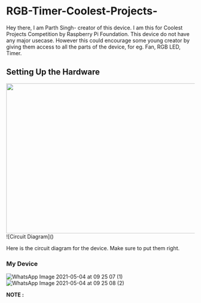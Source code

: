 # RGB-Timer-Coolest-Projects-

Hey there, I am Parth Singh- creator of this device. I am this for Coolest Projects Competition by Raspberry Pi Foundation.
This device do not have any major usecase. However this could encourage some young creator by giving them access to all the parts of the device, for eg. Fan, RGB LED, Timer.

## Setting Up the Hardware

<img src="https://user-images.githubusercontent.com/65723218/116958340-deaffc00-acb7-11eb-8957-d0cc5eb98d9e.jpeg" width="600" height="400"/>
![Circuit Diagram]()

Here is the circuit diagram for the device. Make sure to put them right.

### My Device

![WhatsApp Image 2021-05-04 at 09 25 07 (1)](https://user-images.githubusercontent.com/65723218/116960378-d3f86580-acbd-11eb-9d95-56cf2923a35a.jpeg)
![WhatsApp Image 2021-05-04 at 09 25 08 (2)](https://user-images.githubusercontent.com/65723218/116960384-d8248300-acbd-11eb-8201-044c2d7a4db2.jpeg)

**NOTE :** 











